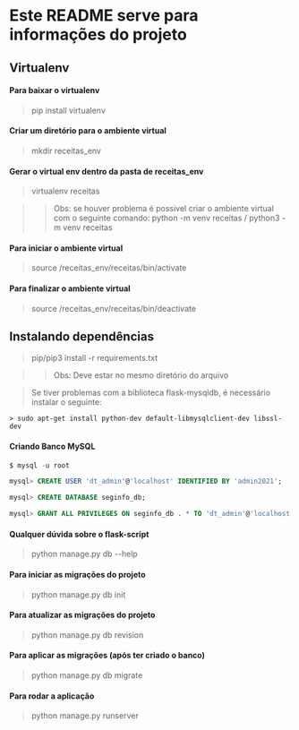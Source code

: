 # Este README serve para informações do projeto

## Virtualenv

#### Para baixar o virtualenv

> pip install virtualenv

#### Criar um diretório para o ambiente virtual

> mkdir receitas_env

#### Gerar o virtual env dentro da pasta de receitas_env

> virtualenv receitas

>> Obs: se houver problema é possivel criar o ambiente virtual com o seguinte comando: python -m venv receitas / python3 -m venv receitas

#### Para iniciar o ambiente virtual

> source /receitas_env/receitas/bin/activate

#### Para finalizar o ambiente virtual

> source /receitas_env/receitas/bin/deactivate


## Instalando dependências

> pip/pip3 install -r requirements.txt

>> Obs: Deve estar no mesmo diretório do arquivo

> Se tiver problemas com a biblioteca flask-mysqldb, é necessário instalar o seguinte:
	
	> sudo apt-get install python-dev default-libmysqlclient-dev libssl-dev 


#### Criando Banco MySQL
``` sql
$ mysql -u root

mysql> CREATE USER 'dt_admin'@'localhost' IDENTIFIED BY 'admin2021';

mysql> CREATE DATABASE seginfo_db;

mysql> GRANT ALL PRIVILEGES ON seginfo_db . * TO 'dt_admin'@'localhost';
```

#### Qualquer dúvida sobre o flask-script

> python manage.py db  --help

#### Para iniciar as migrações do projeto

> python manage.py db init


#### Para atualizar as migrações do projeto

> python manage.py db revision


#### Para aplicar as migrações (após ter criado o banco)

> python manage.py db migrate 


#### Para rodar a aplicação

> python manage.py runserver